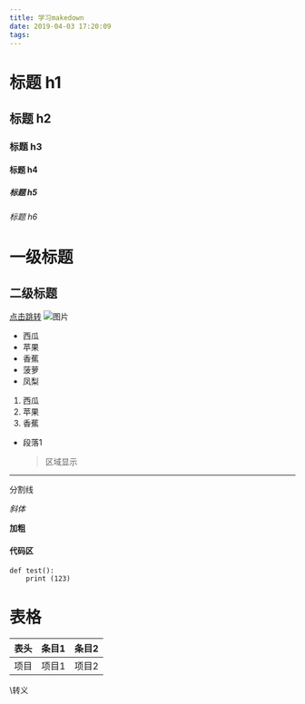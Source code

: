 ```yaml
---
title: 学习makedown
date: 2019-04-03 17:20:09
tags:
---
```


# 标题 h1
## 标题 h2
### 标题 h3
#### 标题 h4
##### 标题 h5
###### 标题 h6

一级标题
===

二级标题
---

[点击跳转](www.baidu.com)
![图片](https://upload-images.jianshu.io/upload_images/703764-605e3cc2ecb664f6.jpg?imageMogr2/auto-orient/strip%7CimageView2/2/w/1240)

- 西瓜
- 苹果
- 香蕉
- 菠萝
- 凤梨

1. 西瓜
2. 苹果
3. 香蕉

* 段落1
	> 区域显示
***
分割线

*斜体*

**加粗**

#### 代码区
```
def test():
	print (123)

```

# 表格

表头|条目1|条目2
:--:|:--:|:--:
项目|项目1|项目2

\\转义 



